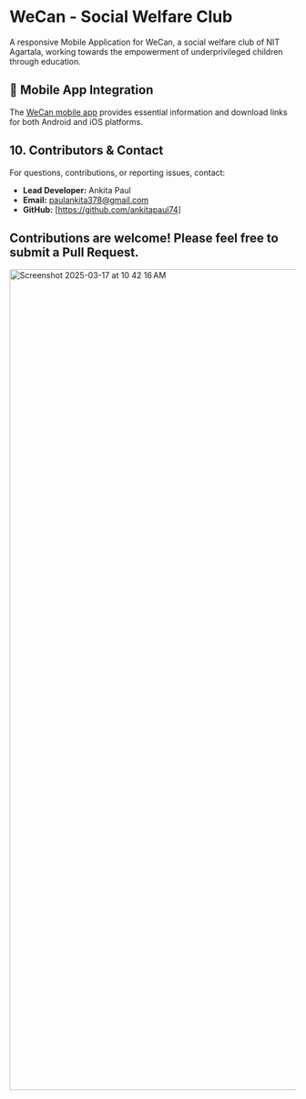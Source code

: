 # WeCan - Social Welfare Club

A responsive Mobile Application for WeCan, a social welfare club of NIT Agartala, working towards the empowerment of underprivileged children through education.

## 📱 Mobile App Integration 

The [WeCan mobile app](https://play.google.com/store/apps/details?id=com.nita.wecan) provides essential information and download links for both Android and iOS platforms.


## **10. Contributors & Contact**
 For questions, contributions, or reporting issues, contact:
 - **Lead Developer:** Ankita Paul
 - **Email:** paulankita378@gmail.com
 - **GitHub:** [https://github.com/ankitapaul74]

## Contributions are welcome! Please feel free to submit a Pull Request.
<img width="1440" alt="Screenshot 2025-03-17 at 10 42 16 AM" src="https://github.com/user-attachments/assets/752a6688-f852-46be-b371-f61c091efc37" />
